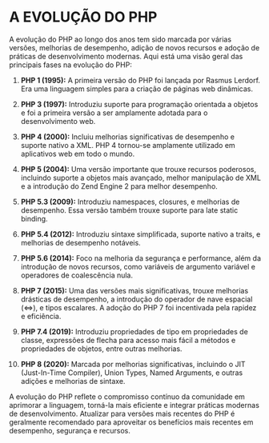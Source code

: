 # A EVOLUÇÃO DO PHP
A evolução do PHP ao longo dos anos tem sido marcada por várias versões, melhorias de desempenho, adição de novos recursos e adoção de práticas de desenvolvimento modernas. Aqui está uma visão geral das principais fases na evolução do PHP:

1. **PHP 1 (1995):** A primeira versão do PHP foi lançada por Rasmus Lerdorf. Era uma linguagem simples para a criação de páginas web dinâmicas.

2. **PHP 3 (1997):** Introduziu suporte para programação orientada a objetos e foi a primeira versão a ser amplamente adotada para o desenvolvimento web.

3. **PHP 4 (2000):** Incluiu melhorias significativas de desempenho e suporte nativo a XML. PHP 4 tornou-se amplamente utilizado em aplicativos web em todo o mundo.

4. **PHP 5 (2004):** Uma versão importante que trouxe recursos poderosos, incluindo suporte a objetos mais avançado, melhor manipulação de XML e a introdução do Zend Engine 2 para melhor desempenho.

5. **PHP 5.3 (2009):** Introduziu namespaces, closures, e melhorias de desempenho. Essa versão também trouxe suporte para late static binding.

6. **PHP 5.4 (2012):** Introduziu sintaxe simplificada, suporte nativo a traits, e melhorias de desempenho notáveis.

7. **PHP 5.6 (2014):** Foco na melhoria da segurança e performance, além da introdução de novos recursos, como variáveis ​​de argumento variável e operadores de coalescência nula.

8. **PHP 7 (2015):** Uma das versões mais significativas, trouxe melhorias drásticas de desempenho, a introdução do operador de nave espacial (<=>), e tipos escalares. A adoção do PHP 7 foi incentivada pela rapidez e eficiência.

9. **PHP 7.4 (2019):** Introduziu propriedades de tipo em propriedades de classe, expressões de flecha para acesso mais fácil a métodos e propriedades de objetos, entre outras melhorias.

10. **PHP 8 (2020):** Marcada por melhorias significativas, incluindo o JIT (Just-In-Time Compiler), Union Types, Named Arguments, e outras adições e melhorias de sintaxe.

A evolução do PHP reflete o compromisso contínuo da comunidade em aprimorar a linguagem, torná-la mais eficiente e integrar práticas modernas de desenvolvimento. Atualizar para versões mais recentes do PHP é geralmente recomendado para aproveitar os benefícios mais recentes em desempenho, segurança e recursos.